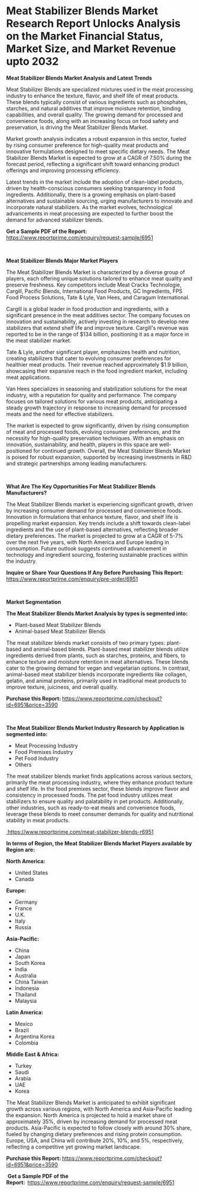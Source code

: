 <p><h1>Meat Stabilizer Blends Market Research Report Unlocks Analysis on the Market Financial Status, Market Size, and Market Revenue upto 2032</h1></p><p><strong>Meat Stabilizer Blends Market Analysis and Latest Trends</strong></p>
<p><p>Meat Stabilizer Blends are specialized mixtures used in the meat processing industry to enhance the texture, flavor, and shelf life of meat products. These blends typically consist of various ingredients such as phosphates, starches, and natural additives that improve moisture retention, binding capabilities, and overall quality. The growing demand for processed and convenience foods, along with an increasing focus on food safety and preservation, is driving the Meat Stabilizer Blends Market.</p><p>Market growth analysis indicates a robust expansion in this sector, fueled by rising consumer preference for high-quality meat products and innovative formulations designed to meet specific dietary needs. The Meat Stabilizer Blends Market is expected to grow at a CAGR of 7.50% during the forecast period, reflecting a significant shift toward enhancing product offerings and improving processing efficiency.</p><p>Latest trends in the market include the adoption of clean-label products, driven by health-conscious consumers seeking transparency in food ingredients. Additionally, there is a growing emphasis on plant-based alternatives and sustainable sourcing, urging manufacturers to innovate and incorporate natural stabilizers. As the market evolves, technological advancements in meat processing are expected to further boost the demand for advanced stabilizer blends.</p></p>
<p><strong>Get a Sample PDF of the Report:&nbsp;</strong> <a href="https://www.reportprime.com/enquiry/request-sample/6951?utm_campaign=4604&utm_medium=2&utm_source=Github&utm_content=ia&utm_term=17052025&utm_id=meat-stabilizer-blends">https://www.reportprime.com/enquiry/request-sample/6951</a></p>
<p>&nbsp;</p>
<p><strong>Meat Stabilizer Blends Major Market Players</strong></p>
<p><p>The Meat Stabilizer Blends Market is characterized by a diverse group of players, each offering unique solutions tailored to enhance meat quality and preserve freshness. Key competitors include Meat Cracks Technologie, Cargill, Pacific Blends, International Food Products, GC Ingredients, FPS Food Process Solutions, Tate & Lyle, Van Hees, and Caragum International.</p><p>Cargill is a global leader in food production and ingredients, with a significant presence in the meat additives sector. The company focuses on innovation and sustainability, actively investing in research to develop new stabilizers that extend shelf life and improve texture. Cargill's revenue was reported to be in the range of $134 billion, positioning it as a major force in the meat stabilizer market.</p><p>Tate & Lyle, another significant player, emphasizes health and nutrition, creating stabilizers that cater to evolving consumer preferences for healthier meat products. Their revenue reached approximately $1.9 billion, showcasing their expansive reach in the food ingredient market, including meat applications.</p><p>Van Hees specializes in seasoning and stabilization solutions for the meat industry, with a reputation for quality and performance. The company focuses on tailored solutions for various meat products, anticipating a steady growth trajectory in response to increasing demand for processed meats and the need for effective stabilizers.</p><p>The market is expected to grow significantly, driven by rising consumption of meat and processed foods, evolving consumer preferences, and the necessity for high-quality preservation techniques. With an emphasis on innovation, sustainability, and health, players in this space are well-positioned for continued growth. Overall, the Meat Stabilizer Blends Market is poised for robust expansion, supported by increasing investments in R&D and strategic partnerships among leading manufacturers.</p></p>
<p>&nbsp;</p>
<p><strong>What Are The Key Opportunities For Meat Stabilizer Blends Manufacturers?</strong></p>
<p><p>The Meat Stabilizer Blends market is experiencing significant growth, driven by increasing consumer demand for processed and convenience foods. Innovation in formulations that enhance texture, flavor, and shelf life is propelling market expansion. Key trends include a shift towards clean-label ingredients and the use of plant-based alternatives, reflecting broader dietary preferences. The market is projected to grow at a CAGR of 5-7% over the next five years, with North America and Europe leading in consumption. Future outlook suggests continued advancement in technology and ingredient sourcing, fostering sustainable practices within the industry.</p></p>
<p><strong>Inquire or Share Your Questions If Any Before Purchasing This Report:</strong> <a href="https://www.reportprime.com/enquiry/pre-order/6951?utm_campaign=4604&utm_medium=2&utm_source=Github&utm_content=ia&utm_term=17052025&utm_id=meat-stabilizer-blends">https://www.reportprime.com/enquiry/pre-order/6951</a></p>
<p>&nbsp;</p>
<p><strong>Market Segmentation</strong></p>
<p><strong>The Meat Stabilizer Blends Market Analysis by types is segmented into:</strong></p>
<p><ul><li>Plant-based Meat Stabilizer Blends</li><li>Animal-based Meat Stabilizer Blends</li></ul></p>
<p><p>The meat stabilizer blends market consists of two primary types: plant-based and animal-based blends. Plant-based meat stabilizer blends utilize ingredients derived from plants, such as starches, proteins, and fibers, to enhance texture and moisture retention in meat alternatives. These blends cater to the growing demand for vegan and vegetarian options. In contrast, animal-based meat stabilizer blends incorporate ingredients like collagen, gelatin, and animal proteins, primarily used in traditional meat products to improve texture, juiciness, and overall quality.</p></p>
<p><strong>Purchase this Report:&nbsp;</strong><a href="https://www.reportprime.com/checkout?id=6951&price=3590&utm_campaign=4604&utm_medium=2&utm_source=Github&utm_content=ia&utm_term=17052025&utm_id=meat-stabilizer-blends">https://www.reportprime.com/checkout?id=6951&price=3590</a></p>
<p>&nbsp;</p>
<p><strong>The Meat Stabilizer Blends Market Industry Research by Application is segmented into:</strong></p>
<p><ul><li>Meat Processing Industry</li><li>Food Premixes Industry</li><li>Pet Food Industry</li><li>Others</li></ul></p>
<p><p>The meat stabilizer blends market finds applications across various sectors, primarily the meat processing industry, where they enhance product texture and shelf life. In the food premixes sector, these blends improve flavor and consistency in processed foods. The pet food industry utilizes meat stabilizers to ensure quality and palatability in pet products. Additionally, other industries, such as ready-to-eat meals and convenience foods, leverage these blends to meet consumer demands for quality and nutritional stability in meat products.</p></p>
<p><a href="https://www.reportprime.com/meat-stabilizer-blends-r6951?utm_campaign=4604&utm_medium=2&utm_source=Github&utm_content=ia&utm_term=17052025&utm_id=meat-stabilizer-blends">&nbsp;https://www.reportprime.com/meat-stabilizer-blends-r6951</a></p>
<p><strong>In terms of Region, the Meat Stabilizer Blends Market Players available by Region are:</strong></p>
<p>
    <p> <strong> North America: </strong>
        <ul>
            <li>United States</li>
            <li>Canada</li>
        </ul>
        </p> 
    <p> <strong> Europe: </strong>
        <ul>
            <li>Germany</li>
            <li>France</li>
            <li>U.K.</li>
            <li>Italy</li>
            <li>Russia</li>
        </ul>
        </p> 
    <p> <strong> Asia-Pacific: </strong>
        <ul>
            <li>China</li>
            <li>Japan</li>
            <li>South Korea</li>
            <li>India</li>
            <li>Australia</li>
            <li>China Taiwan</li>
            <li>Indonesia</li>
            <li>Thailand</li>
            <li>Malaysia</li>
        </ul>
        </p> 
    <p> <strong> Latin America: </strong>
        <ul>
            <li>Mexico</li>
            <li>Brazil</li>
            <li>Argentina Korea</li>
            <li>Colombia</li>
        </ul>
        </p> 
    <p> <strong> Middle East & Africa: </strong>
        <ul>
            <li>Turkey</li>
            <li>Saudi</li>
            <li>Arabia</li>
            <li>UAE</li>
            <li>Korea</li>
        </ul>
    </p>
    </p>
<p><p>The Meat Stabilizer Blends Market is anticipated to exhibit significant growth across various regions, with North America and Asia-Pacific leading the expansion. North America is projected to hold a market share of approximately 35%, driven by increasing demand for processed meat products. Asia-Pacific is expected to follow closely with around 30% share, fueled by changing dietary preferences and rising protein consumption. Europe, USA, and China will contribute 20%, 10%, and 5%, respectively, reflecting a competitive yet growing market landscape.</p></p>
<p><strong>Purchase this Report: </strong><a href="https://www.reportprime.com/checkout?id=6951&price=3590&utm_campaign=4604&utm_medium=2&utm_source=Github&utm_content=ia&utm_term=17052025&utm_id=meat-stabilizer-blends">https://www.reportprime.com/checkout?id=6951&price=3590</a></p>
<p>&nbsp;<strong>Get a Sample PDF of the Report:&nbsp;&nbsp;</strong><a href="https://www.reportprime.com/enquiry/request-sample/6951?utm_campaign=4604&utm_medium=2&utm_source=Github&utm_content=ia&utm_term=17052025&utm_id=meat-stabilizer-blends">https://www.reportprime.com/enquiry/request-sample/6951</a></p>
<p><strong></strong></p>
<p><p></p><p></p><p></p></p>